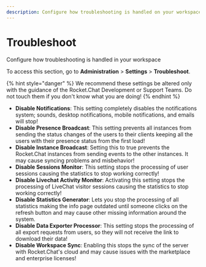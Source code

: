 ```yaml
---
description: Configure how troubleshooting is handled on your workspace.
---
```


# Troubleshoot

Configure how troubleshooting is handled in your workspace

To access this section, go to **Administration** > **Settings** > **Troubleshoot**.

{% hint style="danger" %}
We recommend these settings be altered only with the guidance of the Rocket.Chat Development or Support Teams. Do not touch them if you don't know what you are doing!
{% endhint %}

* **Disable Notifications**: This setting completely disables the notifications system; sounds, desktop notifications, mobile notifications, and emails will stop!
* **Disable Presence Broadcast**: This setting prevents all instances from sending the status changes of the users to their clients keeping all the users with their presence status from the first load!
* **Disable Instance Broadcast**: Setting this to true prevents the Rocket.Chat instances from sending events to the other instances. It may cause syncing problems and misbehavior!
* **Disable Sessions Monitor**: This setting stops the processing of user sessions causing the statistics to stop working correctly!
* **Disable Livechat Activity Monitor**: Activating this setting stops the processing of LiveChat visitor sessions causing the statistics to stop working correctly!
* **Disable Statistics Generator**: Lets you stop the processing of all statistics making the info page outdated until someone clicks on the refresh button and may cause other missing information around the system.
* **Disable Data Exporter Processor**: This setting stops the processing of all export requests from users, so they will not receive the link to download their data!
* **Disable Workspace Sync**: Enabling this stops the sync of the server with Rocket.Chat's cloud and may cause issues with the marketplace and enterprise licenses!
